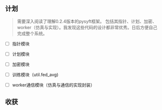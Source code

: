 ## 计划
> 需要深入阅读了理解0.2.4版本的pysyft框架。
> 包括其指针、计划、加密、worker（仿真与实现）。我发现这些代码的设计都非常优秀。日后方便自己完成整个系统。


- [ ] 指针模块
- [ ] 计划模块
- [ ] 加密模块
- [ ] 训练模块（util.fed_avg)
- [ ] worker通信模块（仿真与通信的实现封装）




## 收获